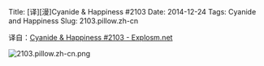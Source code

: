 Title: [译][漫]Cyanide & Happiness #2103
Date: 2014-12-24
Tags: Cyanide and Happiness
Slug: 2103.pillow.zh-cn

译自：[Cyanide & Happiness #2103 - Explosm.net](http://explosm.net/comics/2103/)


![2103.pillow.zh-cn.png](/static/images/comics/2103.pillow.zh-cn.png)
